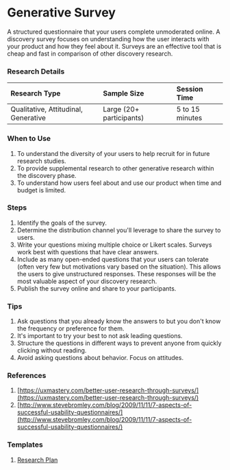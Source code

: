 # Generative Survey

A structured questionnaire that your users complete unmoderated online. A discovery survey focuses on understanding how the user interacts with your product and how they feel about it. Surveys are an effective tool that is cheap and fast in comparison of other discovery research.

### Research Details

| Research Type | Sample Size | Session Time |
| :--- | :--- | :--- |
| Qualitative, Attitudinal, Generative | Large \(20+ participants\) | 5 to 15 minutes |

### When to Use

1. To understand the diversity of your users to help recruit for in future research studies.
2. To provide supplemental research to other generative research within the discovery phase. 
3. To understand how users feel about and use our product when time and budget is limited.

### Steps

1. Identify the goals of the survey.
2. Determine the distribution channel you'll leverage to share the survey to users.
3. Write your questions mixing multiple choice or Likert scales. Surveys work best with questions that have clear answers. 
4. Include as many open-ended questions that your users can tolerate \(often very few but motivations vary based on the situation\). This allows the users to give unstructured responses. These responses will be the most valuable aspect of your discovery research. 
5. Publish the survey online and share to your participants.

### Tips

1. Ask questions that you already know the answers to but you don't know the frequency or preference for them.
2. It's important to try your best to not ask leading questions.
3. Structure the questions in different ways to prevent anyone from quickly clicking without reading.
4. Avoid asking questions about behavior. Focus on attitudes.

### References

1. [https://uxmastery.com/better-user-research-through-surveys/](https://uxmastery.com/better-user-research-through-surveys/)
2. [http://www.stevebromley.com/blog/2009/11/11/7-aspects-of-successful-usability-questionnaires/](http://www.stevebromley.com/blog/2009/11/11/7-aspects-of-successful-usability-questionnaires/)

### Templates

1. [Research Plan](https://www.gitbook.com/book/sggitbook/sg_brand_guide/edit#)



